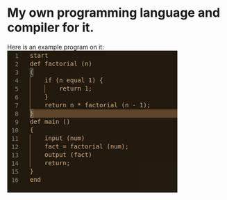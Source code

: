 # My own programming language and compiler for it.
Here is an example program on it:
![factorial prgrams](resources/factorial.png)
